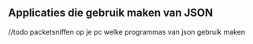 ## Applicaties die gebruik maken van JSON

//todo packetsniffen op je pc welke programmas van json gebruik maken

